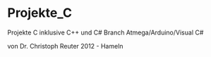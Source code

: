 Projekte_C
==========

Projekte C inklusive C++ und C#
Branch Atmega/Arduino/Visual C#

von Dr. Christoph Reuter 2012 - Hameln

